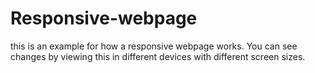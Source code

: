 # Responsive-webpage
this is an example for how a responsive webpage works.
You can see changes by viewing this in different devices with different screen sizes.
